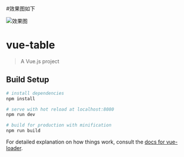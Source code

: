 #效果图如下

![效果图](https://img2018.cnblogs.com/blog/872412/201908/872412-20190815195821128-1463564532.gif)

# vue-table

> A Vue.js project

## Build Setup

``` bash
# install dependencies
npm install

# serve with hot reload at localhost:8080
npm run dev

# build for production with minification
npm run build
```

For detailed explanation on how things work, consult the [docs for vue-loader](http://vuejs.github.io/vue-loader).
